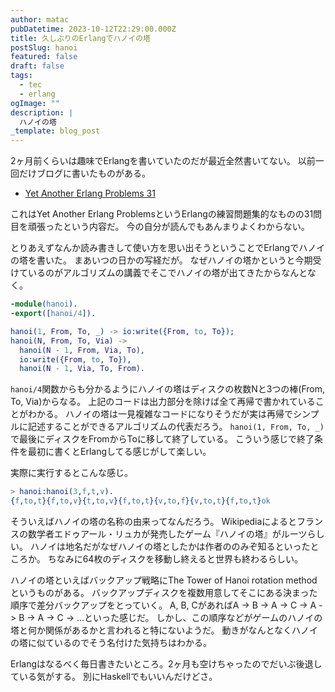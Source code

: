 ```yaml
---
author: matac
pubDatetime: 2023-10-12T22:29:00.000Z
title: 久しぶりのErlangでハノイの塔
postSlug: hanoi
featured: false
draft: false
tags:
  - tec
  - erlang
ogImage: ""
description: |
  ハノイの塔
_template: blog_post
---
```


2ヶ月前くらいは趣味でErlangを書いていたのだが最近全然書いてない。
以前一回だけブログに書いたものがある。

- [Yet Another Erlang Problems 31](yaep31)

これはYet Another Erlang ProblemsというErlangの練習問題集的なものの31問目を頑張ったという内容だ。
今の自分が読んでもあんまりよくわからない。

とりあえずなんか読み書きして使い方を思い出そうということでErlangでハノイの塔を書いた。
まあいつの日かの写経だが。
なぜハノイの塔かというと今期受けているのがアルゴリズムの講義でそこでハノイの塔が出てきたからなんとなく。

```erlang
-module(hanoi).
-export([hanoi/4]).

hanoi(1, From, To, _) -> io:write({From, to, To});
hanoi(N, From, To, Via) ->
  hanoi(N - 1, From, Via, To),
  io:write({From, to, To}),
  hanoi(N - 1, Via, To, From).
```

`hanoi/4`関数からも分かるようにハノイの塔はディスクの枚数Nと3つの棒(From, To, Via)からなる。
上記のコードは出力部分を除けば全て再帰で書かれていることがわかる。
ハノイの塔は一見複雑なコードになりそうだが実は再帰でシンプルに記述することができるアルゴリズムの代表だろう。
`hanoi(1, From, To, _)`で最後にディスクをFromからToに移して終了している。
こういう感じで終了条件を最初に書くとErlangしてる感じがして楽しい。

実際に実行するとこんな感じ。

```erlang
> hanoi:hanoi(3,f,t,v).
{f,to,t}{f,to,v}{t,to,v}{f,to,t}{v,to,f}{v,to,t}{f,to,t}ok
```

そういえばハノイの塔の名称の由来ってなんだろう。
Wikipediaによるとフランスの数学者エドゥアール・リュカが発売したゲーム『ハノイの塔』がルーツらしい。
ハノイは地名だがなぜハノイの塔としたかは作者ののみぞ知るといったところか。
ちなみに64枚のディスクを移動し終えると世界も終わるらしい。

ハノイの塔といえばバックアップ戦略にThe Tower of Hanoi rotation methodというものがある。
バックアップディスクを複数用意してそこにある決まった順序で差分バックアップをとっていく。
A, B, CがあればA -> B -> A -> C -> A -> B -> A -> C -> ...といった感じだ。
しかし、この順序などがゲームのハノイの塔と何か関係があるかと言われると特にないようだ。
動きがなんとなくハノイの塔に似ているのでそう名付けた気持ちはわかる。

Erlangはなるべく毎日書きたいところ。2ヶ月も空けちゃったのでだいぶ後退している気がする。
別にHaskellでもいいんだけどさ。
